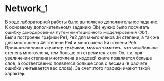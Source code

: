# Network_1
В ходе лабораторной работы было выполнено дополнительное задание. К основному дополнительному заданию (3b) нужно было посчитать ошибку декодирования путем имитационного моделирования (3b'). 
Были построены графики Pe1, Pe2 для многочленов 3й степени, а так же для многочлена 4й степени Pe4 и многочлена 5й степени Pe5. Проанализировав характер графиков, можно заметить, что чем больше степень многочлена, тем больше он стремится к оси Ох, т.к. при увеличении степени многочлена в кодовой книге появляется больше слов, а соответсвенно появлется больше слов с весами (в расчете ошибки учитывается вес слова). За счет этого графики имеют такой характер.
